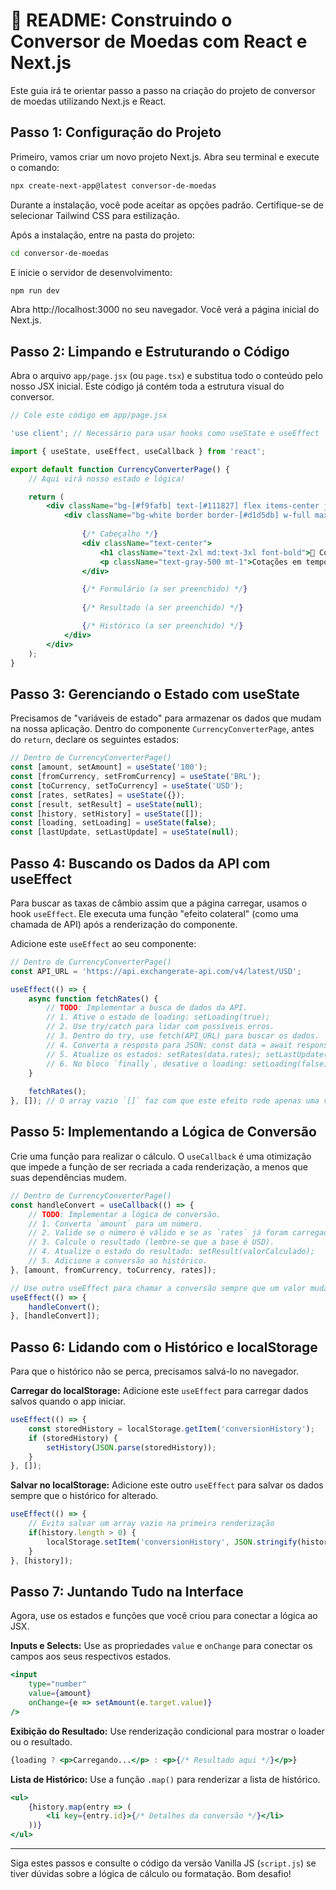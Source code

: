 # 📖 README: Construindo o Conversor de Moedas com React e Next.js

Este guia irá te orientar passo a passo na criação do projeto de conversor de moedas utilizando Next.js e React.

## Passo 1: Configuração do Projeto

Primeiro, vamos criar um novo projeto Next.js. Abra seu terminal e execute o comando:

```bash
npx create-next-app@latest conversor-de-moedas
```

Durante a instalação, você pode aceitar as opções padrão. Certifique-se de selecionar Tailwind CSS para estilização.

Após a instalação, entre na pasta do projeto:

```bash
cd conversor-de-moedas
```

E inicie o servidor de desenvolvimento: 

```bash
npm run dev
```

Abra http://localhost:3000 no seu navegador. Você verá a página inicial do Next.js.

## Passo 2: Limpando e Estruturando o Código

Abra o arquivo `app/page.jsx` (ou `page.tsx`) e substitua todo o conteúdo pelo nosso JSX inicial. Este código já contém toda a estrutura visual do conversor.

```jsx
// Cole este código em app/page.jsx

'use client'; // Necessário para usar hooks como useState e useEffect

import { useState, useEffect, useCallback } from 'react';

export default function CurrencyConverterPage() {
    // Aqui virá nosso estado e lógica!

    return (
        <div className="bg-[#f9fafb] text-[#111827] flex items-center justify-center min-h-screen p-4 font-sans">
            <div className="bg-white border border-[#d1d5db] w-full max-w-lg mx-auto rounded-xl shadow-lg p-6 md:p-8 space-y-6">
                
                {/* Cabeçalho */}
                <div className="text-center">
                    <h1 className="text-2xl md:text-3xl font-bold">💱 Conversor de Moedas</h1>
                    <p className="text-gray-500 mt-1">Cotações em tempo real</p>
                </div>

                {/* Formulário (a ser preenchido) */}
                
                {/* Resultado (a ser preenchido) */}

                {/* Histórico (a ser preenchido) */}
            </div>
        </div>
    );
}
```

## Passo 3: Gerenciando o Estado com useState

Precisamos de "variáveis de estado" para armazenar os dados que mudam na nossa aplicação. Dentro do componente `CurrencyConverterPage`, antes do `return`, declare os seguintes estados:

```javascript
// Dentro de CurrencyConverterPage()
const [amount, setAmount] = useState('100');
const [fromCurrency, setFromCurrency] = useState('BRL');
const [toCurrency, setToCurrency] = useState('USD');
const [rates, setRates] = useState({});
const [result, setResult] = useState(null);
const [history, setHistory] = useState([]);
const [loading, setLoading] = useState(false);
const [lastUpdate, setLastUpdate] = useState(null);
```

## Passo 4: Buscando os Dados da API com useEffect

Para buscar as taxas de câmbio assim que a página carregar, usamos o hook `useEffect`. Ele executa uma função "efeito colateral" (como uma chamada de API) após a renderização do componente.

Adicione este `useEffect` ao seu componente:

```javascript
// Dentro de CurrencyConverterPage()
const API_URL = 'https://api.exchangerate-api.com/v4/latest/USD';

useEffect(() => {
    async function fetchRates() {
        // TODO: Implementar a busca de dados da API.
        // 1. Ative o estado de loading: setLoading(true);
        // 2. Use try/catch para lidar com possíveis erros.
        // 3. Dentro do try, use fetch(API_URL) para buscar os dados.
        // 4. Converta a resposta para JSON: const data = await response.json();
        // 5. Atualize os estados: setRates(data.rates); setLastUpdate(...);
        // 6. No bloco `finally`, desative o loading: setLoading(false);
    }
    
    fetchRates();
}, []); // O array vazio `[]` faz com que este efeito rode apenas uma vez.
```

## Passo 5: Implementando a Lógica de Conversão

Crie uma função para realizar o cálculo. O `useCallback` é uma otimização que impede a função de ser recriada a cada renderização, a menos que suas dependências mudem.

```javascript
// Dentro de CurrencyConverterPage()
const handleConvert = useCallback(() => {
    // TODO: Implementar a lógica de conversão.
    // 1. Converta `amount` para um número.
    // 2. Valide se o número é válido e se as `rates` já foram carregadas.
    // 3. Calcule o resultado (lembre-se que a base é USD).
    // 4. Atualize o estado do resultado: setResult(valorCalculado);
    // 5. Adicione a conversão ao histórico.
}, [amount, fromCurrency, toCurrency, rates]);

// Use outro useEffect para chamar a conversão sempre que um valor mudar.
useEffect(() => {
    handleConvert();
}, [handleConvert]);
```

## Passo 6: Lidando com o Histórico e localStorage

Para que o histórico não se perca, precisamos salvá-lo no navegador.

**Carregar do localStorage:** Adicione este `useEffect` para carregar dados salvos quando o app iniciar.

```javascript
useEffect(() => {
    const storedHistory = localStorage.getItem('conversionHistory');
    if (storedHistory) {
        setHistory(JSON.parse(storedHistory));
    }
}, []);
```

**Salvar no localStorage:** Adicione este outro `useEffect` para salvar os dados sempre que o histórico for alterado.

```javascript
useEffect(() => {
    // Evita salvar um array vazio na primeira renderização
    if(history.length > 0) {
        localStorage.setItem('conversionHistory', JSON.stringify(history));
    }
}, [history]);
```

## Passo 7: Juntando Tudo na Interface

Agora, use os estados e funções que você criou para conectar a lógica ao JSX.

**Inputs e Selects:** Use as propriedades `value` e `onChange` para conectar os campos aos seus respectivos estados.

```jsx
<input 
    type="number" 
    value={amount} 
    onChange={e => setAmount(e.target.value)} 
/>
```

**Exibição do Resultado:** Use renderização condicional para mostrar o loader ou o resultado.

```jsx
{loading ? <p>Carregando...</p> : <p>{/* Resultado aqui */}</p>}
```

**Lista de Histórico:** Use a função `.map()` para renderizar a lista de histórico.

```jsx
<ul>
    {history.map(entry => (
        <li key={entry.id}>{/* Detalhes da conversão */}</li>
    ))}
</ul>
```

---

Siga estes passos e consulte o código da versão Vanilla JS (`script.js`) se tiver dúvidas sobre a lógica de cálculo ou formatação. Bom desafio!